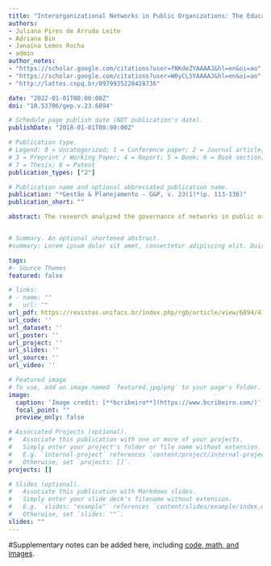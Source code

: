 ```yaml
---
title: "Interorganizational Networks in Public Organizations: The Educational Technological Complex"
authors:
- Juliana Pires de Arruda Leite
- Adriana Bin
- Janaína Lemos Rocha
- admin
author_notes:
- "https://scholar.google.com/citations?user=fNKdeZYAAAAJ&hl=en&oi=ao"
- "https://scholar.google.com/citations?user=W0yCL5YAAAAJ&hl=en&oi=ao"
- "http://lattes.cnpq.br/0979935228428736"

date: "2022-01-01T00:00:00Z"
doi: "10.53706/gep.v.23.6894"

# Schedule page publish date (NOT publication's date).
publishDate: "2018-01-01T00:00:00Z"

# Publication type.
# Legend: 0 = Uncategorized; 1 = Conference paper; 2 = Journal article;
# 3 = Preprint / Working Paper; 4 = Report; 5 = Book; 6 = Book section;
# 7 = Thesis; 8 = Patent
publication_types: ["2"]

# Publication name and optional abbreviated publication name.
publication: "*Gestão & Planejamento - G&P, v. 23(1)*(p. 113‑136)"
publication_short: ""

abstract: The research analyzed the governance of networks in public organizations through the case of the Educational Technological Complex - CTE in Campinas/SP. The creation of the CTE confirms the trend in recent decades of public research organizations intensifying their inter-organizational articulations as a strategy to deal with budget constraints, staff replacement, and the creation of opportunities from partnerships with different actors to better meet social demands. To analyze this case, we conducted a document analysis and interviews with CTE professionals. The analytical approach is structured in two parts (a) institutional, focused on the formation of inter-organizational relationships, and (b) articulations and interdependencies, dedicated to the "links" between organizations. The creation of the CTE had a strong hierarchical component, low level of formalization, and failures in alignment and governance, leading to its non-institutionalization as a network and limiting the achievement of the desired results.


# Summary. An optional shortened abstract.
#summary: Lorem ipsum dolor sit amet, consectetur adipiscing elit. Duis posuere tellus ac convallis placerat. Proin tincidunt magna sed ex sollicitudin condimentum.

tags:
#- Source Themes
featured: false

# links:
# - name: ""
#   url: ""
url_pdf: https://revistas.unifacs.br/index.php/rgb/article/view/6894/4710
url_code: ''
url_dataset: ''
url_poster: ''
url_project: ''
url_slides: ''
url_source: ''
url_video: ''

# Featured image
# To use, add an image named `featured.jpg/png` to your page's folder. 
image:
  caption: 'Image credit: [**bcribeiro**](https://www.bcribeiro.com/)'
  focal_point: ""
  preview_only: false

# Associated Projects (optional).
#   Associate this publication with one or more of your projects.
#   Simply enter your project's folder or file name without extension.
#   E.g. `internal-project` references `content/project/internal-project/index.md`.
#   Otherwise, set `projects: []`.
projects: []

# Slides (optional).
#   Associate this publication with Markdown slides.
#   Simply enter your slide deck's filename without extension.
#   E.g. `slides: "example"` references `content/slides/example/index.md`.
#   Otherwise, set `slides: ""`.
slides: ""
---
```


#Supplementary notes can be added here, including [code, math, and images](https://wowchemy.com/docs/writing-markdown-latex/).
